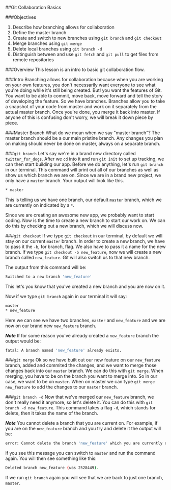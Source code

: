 ##Git Collaboration Basics

###Objectives
1. Describe how branching allows for collaboration
2. Define the master branch
3. Create and switch to new branches using `git branch` and `git checkout`
4. Merge branches using `git merge`
5. Delete local branches using `git branch -d`
6. Distinguish between and use `git fetch` and `git pull` to get files from remote repositories


###Overview
This lesson is an intro to basic git collaboration flow.

###Intro
Branching allows for collaboration because when you are working on your own features, you don't necessarily want everyone to see what you're doing while it's still being created. But! you want the features of Git. You want to be able to commit, move back, move forward and tell the story of developing the feature. So we have branches. Branches allow you to take a snapshot of your code from master and work on it separately from the actual master branch. Once you're done, you merge it back into master. If anyone of this is confusing don't worry, we will break it down piece by piece.

###Master Branch
What do we mean when we say "master branch"? The master branch should be a our main pristine branch. Any changes you plan on making should never be done on master, always on a separate branch.

###`git branch`
Let's say we're in a brand new directory called `twitter_for_dogs`. After we `cd` into it and run `git init` to set up tracking, we can then start building our app. Before we do anything, let's run `git branch` in our terminal. This command will print out all of our branches as well as show us which branch we are on. Since we are in a brand new project, we only have a `master` branch. Your output will look like this.

```bash
* master
```
This is telling us we have one branch, our default `master` branch, which we are currently on indicated by a `*`.

Since we are creating an awesome new app, we probably want to start coding. Now is the time to create a new branch to start our work on. We can do this by checking out a new branch, which we will discuss now.

###`git checkout`
If we type `git checkout` in our terminal, by default we will stay on our current `master` branch. In order to create a new branch, we have to pass it the `-b`, for branch, flag. We also have to pass it a name for the new branch. If we type `git checkout -b new_feature`, now we will create a new branch called `new_feature`. Git will also switch us to that new branch.

The output from this command will be:

```bash
Switched to a new branch 'new_feature'
```
This let's you know that you've created a new branch and you are now on it.


Now if we type `git branch` again in our terminal it will say:

```bash
master
* new_feature
```
Here we can see we have two branches, `master` and `new_feature` and we are now on our brand new `new_feature` branch.

***Note*** If for some reason you've already created a `new_feature` branch the output would be:

```bash
fatal: A branch named 'new_feature' already exists.
```

###`git merge`
Ok so we have built out our new feature on our `new_feature` branch, added and commited the changes, and we want to merge those changes back into our `master` branch. We can do this with `git merge`. When merging, you have to be on the branch you want to merge into. So in our case, we want to be on `master`. When on master we can type `git merge new_feature` to add the changes to our `master` branch.

###`git branch -d`
Now that we've merged our `new_feature` branch, we don't really need it anymore, so let's delete it. You can do this with `git branch -d new_feature`. This command takes a flag `-d`, which stands for delete, then it takes the name of the branch.

***Note*** You cannot delete a branch that you are current on. For example, if you are on the `new_feature` branch and you try and delete it the output will be:

```bash
error: Cannot delete the branch 'new_feature' which you are currently on.
```
If you see this message you can switch to `master` and run the command again. You will then see something like this:

```bash
Deleted branch new_feature (was 2528449).
```
If we run `git branch` again you will see that we are back to just one branch, `master`.
